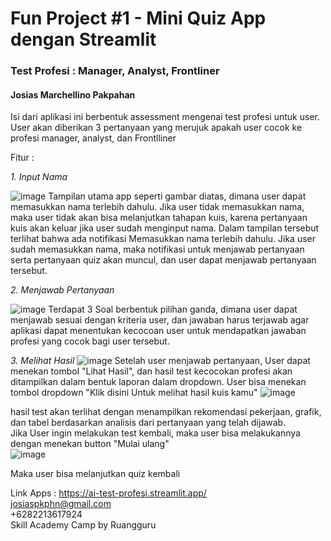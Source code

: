 # Fun Project #1 - Mini Quiz App dengan Streamlit

### Test Profesi : Manager, Analyst, Frontliner
#### Josias Marchellino Pakpahan

Isi dari aplikasi ini berbentuk assessment mengenai test profesi untuk user. User akan diberikan 3 pertanyaan yang merujuk apakah user cocok ke profesi manager, analyst, dan Frontlliner

Fitur :  

*1. Input Nama*  

   ![image](https://github.com/user-attachments/assets/bcda3032-8675-4e1a-ab01-b677d5cb801d)
   Tampilan utama app seperti gambar diatas, dimana user dapat memasukkan nama terlebih dahulu. Jika user tidak memasukkan nama, maka user tidak akan bisa melanjutkan tahapan kuis, karena pertanyaan kuis akan keluar jika user sudah menginput nama. Dalam tampilan tersebut terlihat bahwa ada notifikasi Memasukkan nama terlebih dahulu. Jika user sudah memasukkan nama, maka notifikasi untuk menjawab pertanyaan serta pertanyaan quiz akan muncul, dan user dapat menjawab pertanyaan tersebut.  
   
*2. Menjawab Pertanyaan*  

   ![image](https://github.com/user-attachments/assets/317217b1-e435-4500-9ecc-ef0cec039d25)
Terdapat 3 Soal berbentuk pilihan ganda, dimana user dapat menjawab sesuai dengan kriteria user, dan jawaban harus terjawab agar aplikasi dapat menentukan kecocoan user untuk mendapatkan jawaban profesi yang cocok bagi user tersebut.  
   
*3. Melihat Hasil*
   ![image](https://github.com/user-attachments/assets/cc4bb677-7c13-41ab-8ab5-83f289c9d0e9)
Setelah user menjawab pertanyaan, User dapat menekan tombol "Lihat Hasil", dan hasil test kecocokan profesi akan ditampilkan dalam bentuk laporan dalam dropdown. User bisa menekan tombol dropdown "Klik disini Untuk melihat hasil kuis kamu"
   ![image](https://github.com/user-attachments/assets/bf676a5e-f01f-4997-a3b4-f89d3a2b24ed)  
   
   hasil test akan terlihat dengan menampilkan rekomendasi pekerjaan, grafik, dan tabel berdasarkan analisis dari pertanyaan yang telah dijawab.  
   Jika User ingin melakukan test kembali, maka user bisa melakukannya dengan menekan button "Mulai ulang"  
   ![image](https://github.com/user-attachments/assets/c8a2e7ce-24e4-41f8-bdee-1d9287f6b0e0)

   Maka user bisa melanjutkan quiz kembali


Link Apps : https://ai-test-profesi.streamlit.app/  
josiaspkphn@gmail.com  
+6282213617924  
Skill Academy Camp by Ruangguru

